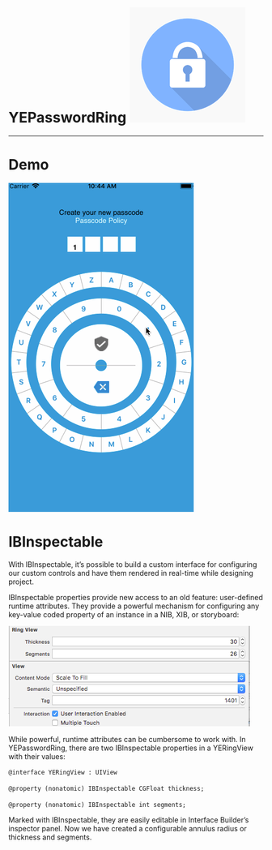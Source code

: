 
# YEPasswordRing ![App Icon](https://github.com/Eugenia-Ye/YEPasswordRing/blob/master/Resources/Images/Icon-App.png)
----------
# Demo
<img src="https://github.com/Eugenia-Ye/YEPasswordRing/blob/master/YEPasswordRingDemo.gif">

# IBInspectable
With IBInspectable, it’s possible to build a custom interface for configuring our custom controls and have them rendered in real-time while designing project.

IBInspectable properties provide new access to an old feature: user-defined runtime attributes. They provide a powerful mechanism for configuring any key-value coded property of an instance in a NIB, XIB, or storyboard:

![IBInspectable](https://github.com/Eugenia-Ye/YEPasswordRing/blob/master/IBInspectable.png)

While powerful, runtime attributes can be cumbersome to work with.  In YEPasswordRing, there are two IBInspectable properties in a YERingView with their values:

    @interface YERingView : UIView
        
    @property (nonatomic) IBInspectable CGFloat thickness;
       
    @property (nonatomic) IBInspectable int segments;

Marked with IBInspectable, they are easily editable in Interface Builder’s inspector panel. Now we have created a configurable annulus radius or thickness and segments.



